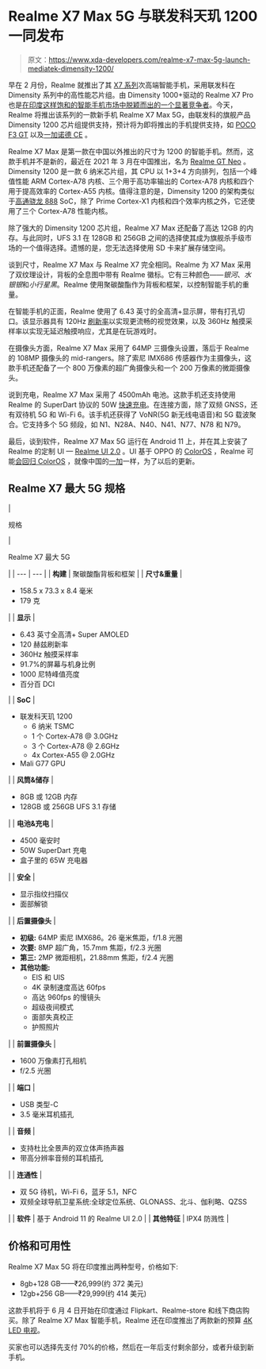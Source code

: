 # Realme X7 Max 5G 与联发科天玑 1200 一同发布

> 原文：<https://www.xda-developers.com/realme-x7-max-5g-launch-mediatek-dimensity-1200/>

早在 2 月份，Realme 就推出了其 [X7 系列](https://www.xda-developers.com/realme-x7-realme-x7-pro-mediatek-dimensity-india/)次高端智能手机，采用联发科在 Dimensity 系列中的高性能芯片组。由 Dimensity 1000+驱动的 Realme X7 Pro 也是[在印度这样饱和的智能手机市场中脱颖而出的一个显著竞争者](https://www.xda-developers.com/realme-x7-pro-hands-on/)。今天，Realme 将推出该系列的一款新手机 Realme X7 Max 5G，由联发科的旗舰产品 Dimensity 1200 芯片组提供支持，预计将为即将推出的手机提供支持，如 [POCO F3 GT](https://www.xda-developers.com/redmi-k40-gaming-edition-rebrand-india-poco-f3-gt/) 以及[一加诺德 CE](https://www.xda-developers.com/oneplus-nord-ce-leaked-specs/) 。

Realme X7 Max 是第一款在中国以外推出的尺寸为 1200 的智能手机。然而，这款手机并不是新的，最近在 2021 年 3 月在中国推出，名为 [Realme GT Neo](https://www.xda-developers.com/realme-gt-neo-china-launch/) 。Dimensity 1200 是一款 6 纳米芯片组，其 CPU 以 1+3+4 方向排列，包括一个峰值性能 ARM Cortex-A78 内核、三个用于高功率输出的 Cortex-A78 内核和四个用于提高效率的 Cortex-A55 内核。值得注意的是，Dimensity 1200 的架构类似于[高通骁龙 888](https://www.xda-developers.com/qualcomm-snapdragon-888-explained-specs-features/) SoC，除了 Prime Cortex-X1 内核和四个效率内核之外，它还使用了三个 Cortex-A78 性能内核。

除了强大的 Dimensity 1200 芯片组，Realme X7 Max 还配备了高达 12GB 的内存。与此同时，UFS 3.1 在 128GB 和 256GB 之间的选择使其成为旗舰杀手级市场的一个值得选择。遗憾的是，您无法选择使用 SD 卡来扩展存储空间。

谈到尺寸，Realme X7 Max 与 Realme X7 完全相同。Realme 为 X7 Max 采用了双纹理设计，背板的全息图中带有 Realme 徽标。它有三种颜色——*银河*、*水银银*和*小行星黑*。Realme 使用聚碳酸酯作为背板和框架，以控制智能手机的重量。

在智能手机的正面，Realme 使用了 6.43 英寸的全高清+显示屏，带有打孔切口。该显示器具有 120Hz [刷新率](https://www.xda-developers.com/smartphone-display-refresh-rates-explained/)以实现更流畅的视觉效果，以及 360Hz 触摸采样率以实现无延迟触摸响应，尤其是在玩游戏时。

在摄像头方面，Realme X7 Max 采用了 64MP 三摄像头设置，落后于 Realme 的 108MP 摄像头的 mid-rangers。除了索尼 IMX686 传感器作为主摄像头，这款手机还配备了一个 800 万像素的超广角摄像头和一个 200 万像素的微距摄像头。

说到充电，Realme X7 Max 采用了 4500mAh 电池。这款手机还支持使用 Realme 的 SuperDart 协议的 50W [快速充电](https://www.xda-developers.com/how-does-fast-charging-work/)。在连接方面，除了双频 GNSS，还有双待机 5G 和 Wi-Fi 6。该手机还获得了 VoNR(5G 新无线电语音)和 5G 载波聚合。它支持多个 5G 频段，如 N1、N28A、N40、N41、N77、N78 和 N79。

最后，谈到软件，Realme X7 Max 5G 运行在 Android 11 上，并在其上安装了 Realme 的定制 UI — [Realme UI 2.0](https://www.xda-developers.com/realme-7-pro-realme-6-pro-official-android-11-update-realme-ui-2-0/) 。UI 基于 OPPO 的 [ColorOS](https://www.xda-developers.com/oppo-coloros-11-update-schedule-april-2021/) ，Realme 可能[会回归 ColorOS](https://c.realme.com/in/post-details/1398130341209792512) ，就像中国的[一加](https://www.xda-developers.com/oneplus-hydrogenos-switching-oppo-coloros-china/)一样，为了以后的更新。

## Realme X7 最大 5G 规格

| 

规格

 | 

Realme X7 最大 5G

 |
| --- | --- |
| **构建** | 聚碳酸酯背板和框架 |
| **尺寸&重量** | 

*   158.5 x 73.3 x 8.4 毫米
*   179 克

 |
| **显示** | 

*   6.43 英寸全高清+ Super AMOLED
*   120 赫兹刷新率
*   360Hz 触摸采样率
*   91.7%的屏幕与机身比例
*   1000 尼特峰值亮度
*   百分百 DCI

 |
| **SoC** | 

*   联发科天玑 1200
    *   6 纳米 TSMC
    *   1 个 Cortex-A78 @ 3.0GHz
    *   3 个 Cortex-A78 @ 2.6GHz
    *   4x Cortex-A55 @ 2.0GHz
*   Mali G77 GPU

 |
| **风筒&储存** | 

*   8GB 或 12GB 内存
*   128GB 或 256GB UFS 3.1 存储

 |
| **电池&充电** | 

*   4500 毫安时
*   50W SuperDart 充电
*   盒子里的 65W 充电器

 |
| **安全** | 

*   显示指纹扫描仪
*   面部解锁

 |
| **后置摄像头** | 

*   **初级:** 64MP 索尼 IMX686。26 毫米焦距，f/1.8 光圈
*   **次要:** 8MP 超广角，15.7mm 焦距，f/2.3 光圈
*   **第三:** 2MP 微距相机，21.88mm 焦距，f/2.4 光圈
*   **其他功能:**
    *   EIS 和 UIS
    *   4K 录制速度高达 60fps
    *   高达 960fps 的慢镜头
    *   超级夜间模式
    *   面部失真校正
    *   护照照片

 |
| **前置摄像头** | 

*   1600 万像素打孔相机
*   f/2.5 光圈

 |
| **端口** | 

*   USB 类型-C
*   3.5 毫米耳机插孔

 |
| **音频** | 

*   支持杜比全景声的双立体声扬声器
*   带高分辨率音频的耳机插孔

 |
| **连通性** | 

*   双 5G 待机，Wi-Fi 6，蓝牙 5.1，NFC
*   双频全球导航卫星系统:全球定位系统、GLONASS、北斗、伽利略、QZSS

 |
| **软件** | 基于 Android 11 的 Realme UI 2.0 |
| **其他特征** | IPX4 防溅性 |

## 价格和可用性

Realme X7 Max 5G 将在印度推出两种型号，价格如下:

*   8gb+128 GB——₹26,999(约 372 美元)
*   12gb+256 GB——₹29,999(约 414 美元)

这款手机将于 6 月 4 日开始在印度通过 Flipkart、Realme-store 和线下商店购买。除了 Realme X7 Max 智能手机，Realme 还在印度推出了两款新的预算 [4K LED 电视](https://www.xda-developers.com/realme-4k-android-tv-launch/)。

买家也可以选择先支付 70%的价格，然后在一年后支付剩余部分，或者升级到新手机。